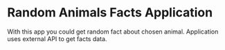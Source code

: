 # Random Animals Facts Application

With this app you could get random fact about chosen animal.
Application uses external API to get facts data.